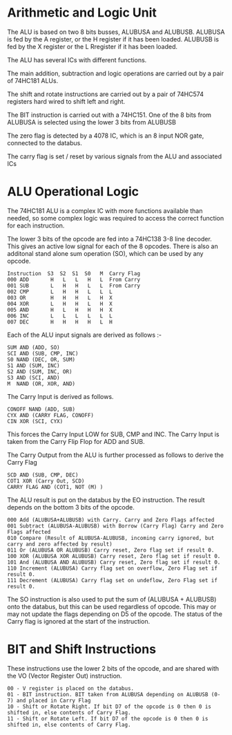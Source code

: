 # Arithmetic and Logic Unit

The ALU is based on two 8 bits busses, ALUBUSA and ALUBUSB. ALUBUSA is fed by the A register, or the H register if it has been loaded. ALUBUSB is fed by the X register or the L Rregister if it has been loaded.

The ALU has several ICs with different functions.

The main addition, subtraction and logic operations are carried out by a pair of 74HC181 ALUs.

The shift and rotate instructions are carried out by a pair of 74HC574 registers hard wired to shift left and right.

The BIT instruction is carried out with a 74HC151. One of the 8 bits from ALUBUSA is selected using the lower 3 bits from ALUBUSB

The zero flag is detected by a 4078 IC, which is an 8 input NOR gate, connected to the databus.

The carry flag is set / reset by various signals from the ALU and associated ICs


# ALU Operational Logic

The 74HC181 ALU is a complex IC with more functions available than needed, so some complex logic was required to access the correct function for each instruction.

The lower 3 bits of the opcode are fed into a 74HC138 3-8 line decoder. This gives an active low signal for each of the 8 opcodes. There is also an additonal stand alone sum operation (SO), which can be used by any opcode.

```
Instruction  S3  S2  S1  S0   M  Carry Flag
000 ADD       H   L   L   H   L  From Carry
001 SUB       L   H   H   L   L  From Carry
002 CMP       L   H   H   L   L  L
003 OR        H   H   H   L   H  X
004 XOR       L   H   H   L   H  X
005 AND       H   L   H   H   H  X
006 INC       L   L   L   L   L  L
007 DEC       H   H   H   H   L  H
```
Each of the ALU input signals are derived as follows :-
```
SUM AND (ADD, SO)
SCI AND (SUB, CMP, INC)
S0 NAND (DEC, OR, SUM)
S1 AND (SUM, INC)
S2 AND (SUM, INC, OR)
S3 AND (SCI, AND)
M  NAND (OR, XOR, AND)
```
The Carry Input is derived as follows.
```
CONOFF NAND (ADD, SUB)
CYX AND (CARRY FLAG, CONOFF)
CIN XOR (SCI, CYX)
```
This forces the Carry Input LOW for SUB, CMP and INC. The Carry Input is taken from the Carry Flip Flop for ADD and SUB.

The Carry Output from the ALU is further processed as follows to derive the Carry Flag
```
SCD AND (SUB, CMP, DEC)
COT1 XOR (Carry Out, SCD)
CARRY FLAG AND (COT1, NOT (M) )
```
The ALU result is put on the databus by the EO instruction. The result depends on the bottom 3 bits of the opcode.
```
000 Add (ALUBUSA+ALUBUSB) with Carry. Carry and Zero Flags affected
001 Subtract (ALUBUSA-ALUBUSB) with Borrow (Carry Flag) Carry and Zero Flags affected
010 Compare (Result of ALUBUSA-ALUBUSB, incoming carry ignored, but carry and zero affected by result)
011 Or (ALUBUSA OR ALUBUSB) Carry reset, Zero flag set if result 0.
100 XOR (ALUBUSA XOR ALUBUSB) Carry reset, Zero flag set if result 0.
101 And (ALUBUSA AND ALUBUSB) Carry reset, Zero flag set if result 0.
110 Increment (ALUBUSA) Carry flag set on overflow, Zero Flag set if result 0.
111 Decrement (ALUBUSA) Carry flag set on undeflow, Zero Flag set if result 0.
```

The SO instruction is also used to put the sum of (ALUBUSA + ALUBUSB) onto the databus, but this can be used regardless of opcode. This may or may not update the flags depending on D5 of the opcode. The status of the Carry flag is ignored at the start of the instruction.

# BIT and Shift Instructions

These instructions use the lower 2 bits of the opcode, and are shared with the VO (Vector Register Out) instruction.
```
00 - V register is placed on the databus.
01 - BIT instruction. BIT taken from ALUBUSA depending on ALUBUSB (0-7) and placed in Carry Flag
10 - Shift or Rotate Right. If bit D7 of the opcode is 0 then 0 is shifted in, else contents of Carry Flag.
11 - Shift or Rotate Left. If bit D7 of the opcode is 0 then 0 is shifted in, else contents of Carry Flag.
```

